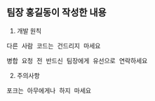 ## 팀장 홍길동이 작성한 내용

1. 개발 원칙
<pre>다른 사람 코드는 건드리지 마세요</pre>
<pre>병합 요청 전 반드신 팀장에게 유선으로 연락하세요</pre>

2. 주의사항
<pre>포크는 아무에게나 하지 마세요</pre>
